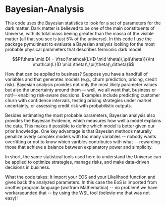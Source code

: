 # Bayesian-Analysis
This code uses the Bayesian statistics to look for a set of parameters for the dark matter.
Dark matter is believed to be one of the main constituents of Universe, with its total mass beeing greater than the massa of the visible matter (all that you see is just 5% of the universe). In this code I use the package pymultinest to evaluate a Bayesian analysis looking for the most probable physical parameters that describes fermionic dark model. 


$$P(\theta \mid D) = \frac{\mathcal{L}(D \mid \theta)\,\pi(\theta)}{\int \mathcal{L}(D \mid \theta)\,\pi(\theta)\,d\theta}$$

How that can be applied to business? Suppose you have a handfull of variables and that generates models (e.g., churn prediction, pricing, credit risk). Bayesian analysis provides not only the most likely parameter values but also the uncertainty around them -- well, we all want that, business or not!-- enabling risk-aware decisions. Examples include predicting customer churn with confidence intervals, testing pricing strategies under market uncertainty, or assessing credit risk with probabilistic outputs.

Besides estimating the most probable parameters, Bayesian analysis also provides the Bayesian Evidence, which measures how well a model explains the data. This makes it possible to define which model is better given our prior knowledge. One key advantage is that Bayesian methods naturally penalize overly complex models with too many variables -- nobody wants overfitting or not to know which varibles contributes with what -- rewarding those that achieve a balance between explanatory power and simplicity.

In short, the same statistical tools used here to understand the Universe can be applied to optimize strategies, manage risks, and make data-driven decisions in business.


What the code takes: It import your EOS and your Likelihood function and gives back the analyzed parameters. In  this case the EoS is imported from another program language (wolfram Mathematica) -- no problem! we have workaraounded that --  by using the WSL tool (belevie-me that was not easy)! 
